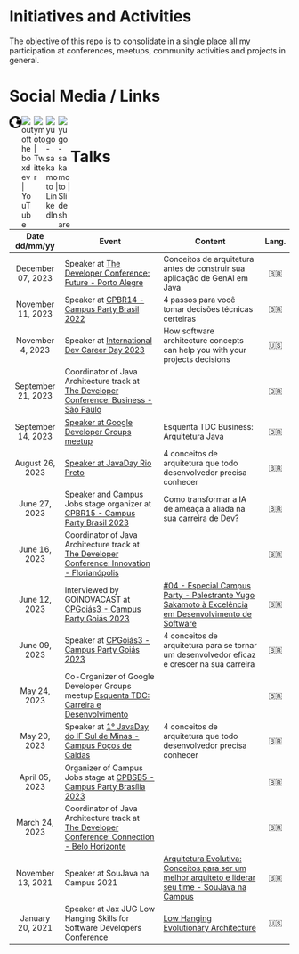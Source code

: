 # Initiatives and Activities

The objective of this repo is to consolidate in a single place all my participation at conferences, meetups, community activities and projects in general.

# Social Media / Links

[<img align="left" alt="theleaderdev" width="22px" src="https://raw.githubusercontent.com/iconic/open-iconic/master/svg/globe.svg" />][website]
[<img align="left" alt="outoftheboxdev | YouTube" width="22px" src="https://cdn.jsdelivr.net/npm/simple-icons@v3/icons/youtube.svg" />][youtube]
[<img align="left" alt="ymoto | Twitter" width="22px" src="https://cdn.jsdelivr.net/npm/simple-icons@v3/icons/twitter.svg" />][twitter]
[<img align="left" alt="yugo-sakamoto | LinkedIn" width="22px" src="https://cdn.jsdelivr.net/npm/simple-icons@v3/icons/linkedin.svg" />][linkedin]
[<img align="left" alt="yugo-sakamoto | Slideshare" width="22px" src="https://cdn.jsdelivr.net/npm/simple-icons@v3/icons/slideshare.svg" />][slideshare]

<br/>

# Talks

| Date<br>dd/mm/yy     | Event          | Content  | Lang. |
|:--------------------:|----------------|-------------|:----:|
| December 07, 2023 | Speaker at [The Developer Conference: Future - Porto Alegre](https://thedevconf.com/tdc/2023/future/trilha-arquitetura-java) | Conceitos de arquitetura antes de construir sua aplicação de GenAI em Java | :brazil: |
| November 11, 2023 | Speaker at [CPBR14 - Campus Party Brasil 2022](https://app.4.events/palestrante-yugo-sakamoto-1993-c18443) | 4 passos para você tomar decisões técnicas certeiras | 🇧🇷 |
| November 4, 2023 | Speaker at [International Dev Career Day 2023](https://hopin.com/events/dev-career-day-2023/registration) | How software architecture concepts can help you with your projects decisions | :us: |
| September 21, 2023 | Coordinator of Java Architecture track at [The Developer Conference: Business - São Paulo](https://thedevconf.com/tdc/2023/business/trilha-arquitetura-java) | | 🇧🇷 |
| September 14, 2023 | [Speaker at Google Developer Groups meetup](https://gdg.community.dev/events/details/google-gdg-nova-lima-presents-esquenta-tdc-business-arquitetura-java/) | Esquenta TDC Business: Arquitetura Java | :brazil: |
| August 26, 2023 | [Speaker at JavaDay Rio Preto](https://javanoroeste.com.br/javanoroeste/javaday_riopreto/) | 4 conceitos de arquitetura que todo desenvolvedor precisa conhecer | :brazil: |
| June 27, 2023 | Speaker and Campus Jobs stage organizer at [CPBR15 - Campus Party Brasil 2023](https://app.4.events/palestrante-yugo-sakamoto--3333-c18443) | Como transformar a IA de ameaça a aliada na sua carreira de Dev? | :brazil: |
| June 16, 2023 | Coordinator of Java Architecture track at [The Developer Conference: Innovation - Florianópolis](https://thedevconf.com/tdc/2023/innovation/trilha-arquitetura-java) | | :brazil: |
| June 12, 2023 | Interviewed by GOINOVACAST at [CPGoiás3 - Campus Party Goiás 2023](https://brasil.campus-party.org/cpgoias3/) | [#04 - Especial Campus Party - Palestrante Yugo Sakamoto à Excelência em Desenvolvimento de Software](https://www.youtube.com/watch?v=h212WAgANKY) | :brazil: |
| June 09, 2023 | Speaker at [CPGoiás3 - Campus Party Goiás 2023](https://app.4.events/palestrante-yugo-sakamoto-2718-c18443)| 4 conceitos de arquitetura para se tornar um desenvolvedor eficaz e crescer na sua carreira| :brazil: |
| May 24, 2023 | Co-Organizer of Google Developer Groups meetup [Esquenta TDC: Carreira e Desenvolvimento](https://gdg.community.dev/events/details/google-gdg-nova-lima-presents-meetup-esquenta-tdc-carreira-e-desenvolvimento/) | | :brazil: |
| May 20, 2023 | Speaker at [1° JavaDay do IF Sul de Minas - Campus Poços de Caldas](https://java-day.pcs.ifsuldeminas.edu.br/#palestrantes) | 4 conceitos de arquitetura que todo desenvolvedor precisa conhecer | :brazil: |
| April 05, 2023 | Organizer of Campus Jobs stage at [CPBSB5 - Campus Party Brasília 2023](https://app.4.events/palestrante-yugo-sakamoto-2465-c18443) | | :brazil: |
| March 24, 2023 | Coordinator of Java Architecture track at [The Developer Conference: Connection - Belo Horizonte](https://thedevconf.com/tdc/2023/connections/trilha-arquitetura-java) |  | :brazil: |
| November 13, 2021 | Speaker at SouJava na Campus 2021 | [Arquitetura Evolutiva: Conceitos para ser um melhor arquiteto e liderar seu time - SouJava na Campus](https://www.youtube.com/watch?v=Pdbdnqv2k7Q) | :brazil: |
| January 20, 2021 | Speaker at Jax JUG Low Hanging Skills for Software Developers Conference | [Low Hanging Evolutionary Architecture](https://www.youtube.com/watch?v=D-ErrlY5LO8) | :us: |

[stats]: https://github-readme-stats.vercel.app/api?username=yugoccp&show_icons=true
[website]: https://theleaderdev.com
[twitter]: https://twitter.com/ymoto
[youtube]: https://www.youtube.com/@outoftheboxdev
[linkedin]: https://linkedin.com/in/yugo-sakamoto
[slideshare]: https://www.slideshare.net/YugoSakamoto1
